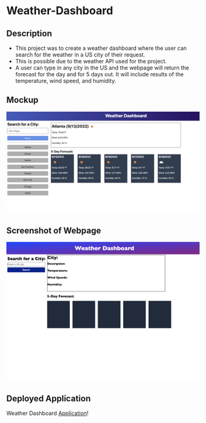 # Weather-Dashboard

## Description
- This project was to create a weather dashboard where the user can search for the weather in a US city of their request. 
- This is possible due to the weather API used for the project.
- A user can type in any city in the US and the webpage will return the forecast for the day and for 5 days out. It will include results of the temperature, wind speed, and humidity.

## Mockup
![Mockup](assets/images/demo.png)

## Screenshot of Webpage
![Screeshot of Weather Dashboard](assets/images/Weather-Dashboard_Sreenshot.png)

## Deployed Application
Weather Dashboard [Application]()!